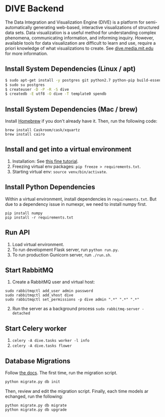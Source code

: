 DIVE Backend
=================================================
The Data Integration and Visualization Engine (DIVE) is a platform for semi-automatically generating web-based, interactive visualizations of structured data sets. Data visualization is a useful method for understanding complex phenomena, communicating information, and informing inquiry. However, available tools for data visualization are difficult to learn and use, require a priori knowledge of what visualizations to create. See [dive.media.mit.edu](http://dive.media.mit.edu) for more information.


Install System Dependencies (Linux / apt)
---------
```bash
$ sudo apt-get install -y postgres git python2.7 python-pip build-essential python-dev python-dev libffi-dev liblapack-dev gfortran rabbitmq-server
$ sudo su postgres
$ createuser -D -P -R -S dive
$ createdb -E utf8 -O dive -T template0 spendb
```

Install System Dependencies (Mac / brew)
---------
Install [Homebrew](http://brew.sh/) if you don't already have it. Then, run the following code:
```
brew install Caskroom/cask/xquartz
brew install cairo
```

Install and get into a virtual environment
---------
1. Installation: See [this fine tutorial](http://simononsoftware.com/virtualenv-tutorial/).
2. Freezing virtual env packages: `pip freeze > requirements.txt`.
3. Starting virtual env: `source venv/bin/activate`.

Install Python Dependencies
---------
Within a virtual environment, install dependencies in `requirements.txt`. But due to a dependency issue in numexpr, we need to install numpy first.
```
pip install numpy
pip install -r requirements.txt
```

Run API
---------
1. Load virtual environment.
2. To run development Flask server, run `python run.py`.
3. To run production Gunicorn server, run `./run.sh`.

Start RabbitMQ
---------
1. Create a RabbitMQ user and virtual host:
```
sudo rabbitmqctl add_user admin password
sudo rabbitmqctl add_vhost dive
sudo rabbitmqctl set_permissions -p dive admin ".*" ".*" ".*"
```
2. Run the server as a background process
`sudo rabbitmq-server -detached`

Start Celery worker
---------
1. `celery -A dive.tasks worker -l info`
2. `celery -A dive.tasks flower`

Database Migrations
--------
Follow [the docs](https://flask-migrate.readthedocs.org/en/latest/). The first time, run the migration script.
```bash
python migrate.py db init
```

Then, review and edit the migration script. Finally, each time models ar echanged, run the following:
```
python migrate.py db migrate
python migrate.py db upgrade
```
